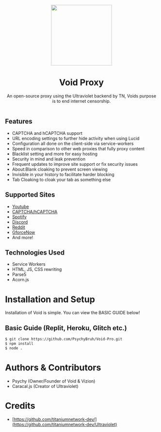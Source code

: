 <p align="center"><img src="" height="200">
</p>

<h1 align="center">Void Proxy</h1>

<p align="center">An open-source proxy using the Ultraviolet backend by TN, Voids purpose is to end internet censorship.<br><br></p>


## Features
- CAPTCHA and hCAPTCHA support
- URL encoding settings to further hide activity when using Lucid
- Configuration all done on the client-side via service-workers
- Speed in comparison to other web proxies that fully proxy content
- Blacklist setting and more for easy hosting
- Security in mind and leak prevention
- Frequent updates to improve site support or fix security issues
- About:Blank cloaking to prevent screen viewing
- Invisible in your history to facilitate harder blocking
- Tab Cloaking to cloak your tab as something else

## Supported Sites
- [Youtube](https://www.youtube.com)
- [CAPTCHA/hCAPTCHA](https://www.captcha.net)
- [Spotify](https://spotify.com)
- [Discord](https://discord.com)
- [Reddit](https://reddit.com)
- [GforceNow](https://www.nvidia.com/en-us/geforce-now/)
- And more!

## Technologies Used
- Service Workers
- HTML, JS, CSS rewriting
- Parse5
- Acorn.js

# Installation and Setup

Installation of Void is simple. You can view the BASIC GUIDE below!

## Basic Guide (Replit, Heroku, Glitch etc.)

```sh
$ git clone https://github.com/PsychyBruh/Void-Pro.git
$ npm install
$ node .
```


# Authors & Contributors

- Psychy (Owner/Founder of Void & Vizion)
- Caracal.js (Creator of Ultraviolet)

# Credits
- [https://github.com/titaniumnetwork-dev/](https://github.com/titaniumnetwork-dev/Ultraviolet)


